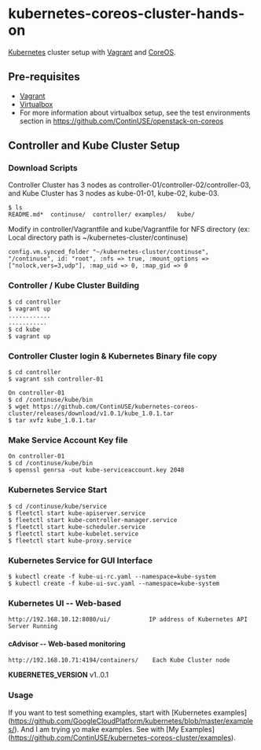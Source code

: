 # kubernetes-coreos-cluster-hands-on
[Kubernetes](https://github.com/GoogleCloudPlatform/kubernetes)
cluster setup with [Vagrant](https://www.vagrantup.com) and
[CoreOS](https://coreos.com).

## Pre-requisites

* [Vagrant](https://www.vagrantup.com)
* [Virtualbox](https://www.virtualbox.org)
* For more information about virtualbox setup, see the test environments section in https://github.com/ContinUSE/openstack-on-coreos

## Controller and Kube Cluster Setup 

### Download Scripts
Controller Cluster has 3 nodes as controller-01/controller-02/controller-03, and Kube Cluster has 3 nodes as kube-01-01, kube-02, kube-03.
```
$ ls
README.md*	continuse/	controller/	examples/	kube/
```

Modify in controller/Vagrantfile and kube/Vagrantfile for NFS directory (ex: Local directory path is ~/kubernetes-cluster/continuse)
```
config.vm.synced_folder "~/kubernetes-cluster/continuse", "/continuse", id: "root", :nfs => true, :mount_options =>  ["nolock,vers=3,udp"], :map_uid => 0, :map_gid => 0
```

### Controller / Kube Cluster Building
```
$ cd controller
$ vagrant up
............
...........
$ cd kube
$ vagrant up
```

### Controller Cluster login & Kubernetes Binary file copy
```
$ cd controller
$ vagrant ssh controller-01

On controller-01
$ cd /continuse/kube/bin
$ wget https://github.com/ContinUSE/kubernetes-coreos-cluster/releases/download/v1.0.1/kube_1.0.1.tar
$ tar xvfz kube_1.0.1.tar
```

### Make Service Account Key file
```
On controller-01
$ cd /continuse/kube/bin
$ openssl genrsa -out kube-serviceaccount.key 2048
```

### Kubernetes Service Start
```
$ cd /continuse/kube/service
$ fleetctl start kube-apiserver.service
$ fleetctl start kube-controller-manager.service
$ fleetctl start kube-scheduler.service
$ fleetctl start kube-kubelet.service
$ fleetctl start kube-proxy.service
```

### Kubernetes Service for GUI Interface
```
$ kubectl create -f kube-ui-rc.yaml --namespace=kube-system
$ kubectl create -f kube-ui-svc.yaml --namespace=kube-system
```

### Kubernetes UI -- Web-based
```
http://192.168.10.12:8080/ui/           IP address of Kubernetes API Server Running
```

#### cAdvisor -- Web-based monitoring
```
http://192.168.10.71:4194/containers/    Each Kube Cluster node
```

**KUBERNETES_VERSION** v1..0.1

### Usage

If you want to test something examples, start with [Kubernetes examples]
(https://github.com/GoogleCloudPlatform/kubernetes/blob/master/examples/).
And I am trying yo make examples. See with [My Examples] (https://github.com/ContinUSE/kubernetes-coreos-cluster/examples).

